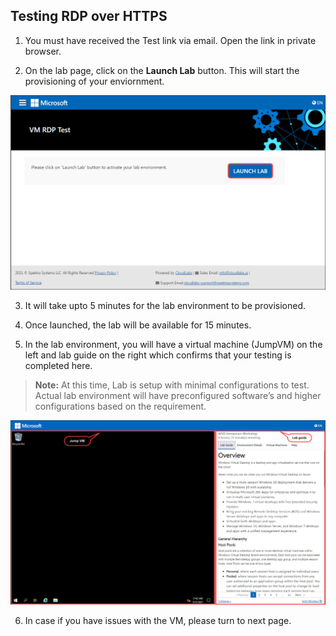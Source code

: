 ## Testing RDP over HTTPS
		
1. You must have received the Test link via email. Open the link in private browser.

2. On the lab page, click on the **Launch Lab** button. This will start the provisioning of your enviornment.

  ![](media/image1.png)

3. It will take upto 5 minutes for the lab environment to be provisioned.

4. Once launched, the lab will be available for 15 minutes. 

5. In the lab environment, you will have a virtual machine (JumpVM) on the left and lab guide on the right which confirms that your testing is completed here. 
 
> **Note:** At this time, Lab is setup with minimal configurations to test. Actual lab environment will have preconfigured software’s and higher configurations based on the requirement.

  ![](media/image01.png)

6. In case if you have issues with the VM, please turn to next page.
